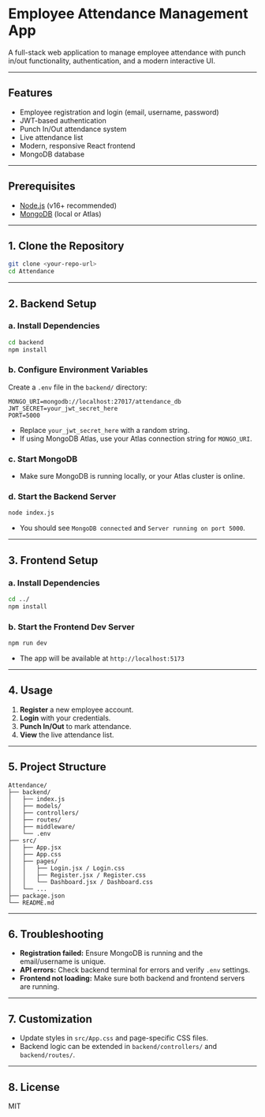 # Employee Attendance Management App

A full-stack web application to manage employee attendance with punch in/out functionality, authentication, and a modern interactive UI.

---

## Features
- Employee registration and login (email, username, password)
- JWT-based authentication
- Punch In/Out attendance system
- Live attendance list
- Modern, responsive React frontend
- MongoDB database

---

## Prerequisites
- [Node.js](https://nodejs.org/) (v16+ recommended)
- [MongoDB](https://www.mongodb.com/try/download/community) (local or Atlas)

---

## 1. Clone the Repository
```bash
git clone <your-repo-url>
cd Attendance
```

---

## 2. Backend Setup

### a. Install Dependencies
```bash
cd backend
npm install
```

### b. Configure Environment Variables
Create a `.env` file in the `backend/` directory:
```
MONGO_URI=mongodb://localhost:27017/attendance_db
JWT_SECRET=your_jwt_secret_here
PORT=5000
```
- Replace `your_jwt_secret_here` with a random string.
- If using MongoDB Atlas, use your Atlas connection string for `MONGO_URI`.

### c. Start MongoDB
- Make sure MongoDB is running locally, or your Atlas cluster is online.

### d. Start the Backend Server
```bash
node index.js
```
- You should see `MongoDB connected` and `Server running on port 5000`.

---

## 3. Frontend Setup

### a. Install Dependencies
```bash
cd ../
npm install
```

### b. Start the Frontend Dev Server
```bash
npm run dev
```
- The app will be available at `http://localhost:5173`

---

## 4. Usage

1. **Register** a new employee account.
2. **Login** with your credentials.
3. **Punch In/Out** to mark attendance.
4. **View** the live attendance list.

---

## 5. Project Structure
```
Attendance/
├── backend/
│   ├── index.js
│   ├── models/
│   ├── controllers/
│   ├── routes/
│   ├── middleware/
│   └── .env
├── src/
│   ├── App.jsx
│   ├── App.css
│   ├── pages/
│   │   ├── Login.jsx / Login.css
│   │   ├── Register.jsx / Register.css
│   │   └── Dashboard.jsx / Dashboard.css
│   └── ...
├── package.json
└── README.md
```

---

## 6. Troubleshooting
- **Registration failed:** Ensure MongoDB is running and the email/username is unique.
- **API errors:** Check backend terminal for errors and verify `.env` settings.
- **Frontend not loading:** Make sure both backend and frontend servers are running.

---

## 7. Customization
- Update styles in `src/App.css` and page-specific CSS files.
- Backend logic can be extended in `backend/controllers/` and `backend/routes/`.

---

## 8. License
MIT
